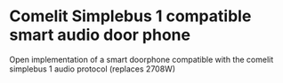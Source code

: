 # Comelit Simplebus 1 compatible smart audio door phone
Open implementation of a smart doorphone compatible with the comelit simplebus 1 audio protocol (replaces 2708W)
